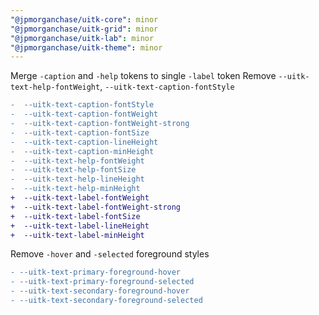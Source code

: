 ```yaml
---
"@jpmorganchase/uitk-core": minor
"@jpmorganchase/uitk-grid": minor
"@jpmorganchase/uitk-lab": minor
"@jpmorganchase/uitk-theme": minor
---
```


Merge `-caption` and `-help` tokens to single `-label` token
Remove `--uitk-text-help-fontWeight`, `--uitk-text-caption-fontStyle`

```diff
-  --uitk-text-caption-fontStyle
-  --uitk-text-caption-fontWeight
-  --uitk-text-caption-fontWeight-strong
-  --uitk-text-caption-fontSize
-  --uitk-text-caption-lineHeight
-  --uitk-text-caption-minHeight
-  --uitk-text-help-fontWeight
-  --uitk-text-help-fontSize
-  --uitk-text-help-lineHeight
-  --uitk-text-help-minHeight
+  --uitk-text-label-fontWeight
+  --uitk-text-label-fontWeight-strong
+  --uitk-text-label-fontSize
+  --uitk-text-label-lineHeight
+  --uitk-text-label-minHeight
```

Remove `-hover` and `-selected` foreground styles

```diff
- --uitk-text-primary-foreground-hover
- --uitk-text-primary-foreground-selected
- --uitk-text-secondary-foreground-hover
- --uitk-text-secondary-foreground-selected
```
